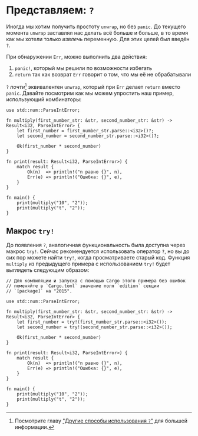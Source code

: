 # Представляем: `?`

Иногда мы хотим получить простоту `unwrap`, но без 
`panic`. До текущего момента `unwrap` 
заставлял нас делать всё больше и больше, в то время как мы 
хотели только *извлечь* переменную. Для этих целей был 
введён `?`.

При обнаружении `Err`, можно выполнить два действия:

1. `panic!`, который мы решили по возможности избегать 
2. `return` так как возврат `Err` говорит о том, что мы её не обрабатывали

`?` *почти*[^†] эквивалентен
`unwrap`, который при `Err` делает 
`return` вместо `panic`. Давайте 
посмотрим как мы можем упростить наш пример, использующий 
комбинаторы:

```rust,editable
use std::num::ParseIntError;

fn multiply(first_number_str: &str, second_number_str: &str) -> Result<i32, ParseIntError> {
    let first_number = first_number_str.parse::<i32>()?;
    let second_number = second_number_str.parse::<i32>()?;

    Ok(first_number * second_number)
}

fn print(result: Result<i32, ParseIntError>) {
    match result {
        Ok(n)  => println!("n равно {}", n),
        Err(e) => println!("Ошибка: {}", e),
    }
}

fn main() {
    print(multiply("10", "2"));
    print(multiply("t", "2"));
}
```

## Макрос `try!`

До появления `?`, аналогичная функциональность 
была доступна через макрос `try!`.
Сейчас рекомендуется использовать оператор `?`, но 
вы до сих пор можете найти `try!`, когда 
просматриваете старый код. Функция `multiply` из 
предыдущего примера с использованием `try!` будет 
выглядеть следующим образом:

```rust,editable
// Для компиляции и запуска с помощью Cargo этого примера без ошибок
// поменяйте в `Cargo.toml` значение поля `edition` секции 
// `[package]` на "2015".

use std::num::ParseIntError;

fn multiply(first_number_str: &str, second_number_str: &str) -> Result<i32, ParseIntError> {
    let first_number = try!(first_number_str.parse::<i32>());
    let second_number = try!(second_number_str.parse::<i32>());

    Ok(first_number * second_number)
}

fn print(result: Result<i32, ParseIntError>) {
    match result {
        Ok(n)  => println!("n равно {}", n),
        Err(e) => println!("Ошибка: {}", e),
    }
}

fn main() {
    print(multiply("10", "2"));
    print(multiply("t", "2"));
}
```

[^†]: Посмотрите главу ["Другие способы использования `?`"](../multiple_error_types/reenter_question_mark.md) для большей информации.
